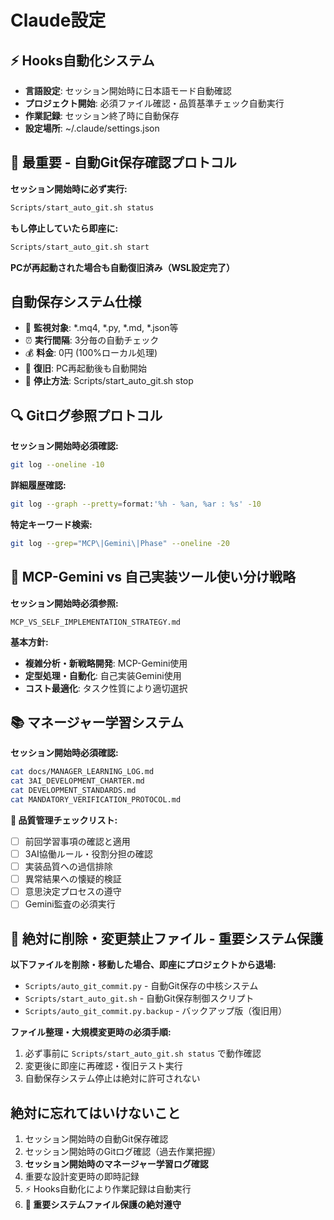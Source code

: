 # Claude設定

## ⚡ Hooks自動化システム
- **言語設定**: セッション開始時に日本語モード自動確認
- **プロジェクト開始**: 必須ファイル確認・品質基準チェック自動実行
- **作業記録**: セッション終了時に自動保存
- **設定場所**: ~/.claude/settings.json

## 🚨 最重要 - 自動Git保存確認プロトコル
**セッション開始時に必ず実行:**
```bash
Scripts/start_auto_git.sh status
```

**もし停止していたら即座に:**
```bash
Scripts/start_auto_git.sh start
```

**PCが再起動された場合も自動復旧済み（WSL設定完了）**

## 自動保存システム仕様
- 📁 **監視対象**: *.mq4, *.py, *.md, *.json等
- ⏰ **実行間隔**: 3分毎の自動チェック  
- 💰 **料金**: 0円 (100%ローカル処理)
- 🔄 **復旧**: PC再起動後も自動開始
- 🛑 **停止方法**: Scripts/start_auto_git.sh stop

## 🔍 Gitログ参照プロトコル
**セッション開始時必須確認:**
```bash
git log --oneline -10
```

**詳細履歴確認:**
```bash
git log --graph --pretty=format:'%h - %an, %ar : %s' -10
```

**特定キーワード検索:**
```bash
git log --grep="MCP\|Gemini\|Phase" --oneline -20
```

## 🤖 MCP-Gemini vs 自己実装ツール使い分け戦略
**セッション開始時必須参照:**
```
MCP_VS_SELF_IMPLEMENTATION_STRATEGY.md
```

**基本方針:**
- **複雑分析・新戦略開発**: MCP-Gemini使用
- **定型処理・自動化**: 自己実装Gemini使用  
- **コスト最適化**: タスク性質により適切選択

## 📚 マネージャー学習システム
**セッション開始時必須確認:**
```bash
cat docs/MANAGER_LEARNING_LOG.md
cat 3AI_DEVELOPMENT_CHARTER.md
cat DEVELOPMENT_STANDARDS.md
cat MANDATORY_VERIFICATION_PROTOCOL.md
```

**🎯 品質管理チェックリスト:**
- [ ] 前回学習事項の確認と適用
- [ ] 3AI協働ルール・役割分担の確認
- [ ] 実装品質への過信排除
- [ ] 異常結果への懐疑的検証
- [ ] 意思決定プロセスの遵守
- [ ] Gemini監査の必須実行

## 🚨 絶対に削除・変更禁止ファイル - 重要システム保護
**以下ファイルを削除・移動した場合、即座にプロジェクトから退場:**
- `Scripts/auto_git_commit.py` - 自動Git保存の中核システム
- `Scripts/start_auto_git.sh` - 自動Git保存制御スクリプト
- `Scripts/auto_git_commit.py.backup` - バックアップ版（復旧用）

**ファイル整理・大規模変更時の必須手順:**
1. 必ず事前に `Scripts/start_auto_git.sh status` で動作確認
2. 変更後に即座に再確認・復旧テスト実行
3. 自動保存システム停止は絶対に許可されない

## 絶対に忘れてはいけないこと
1. セッション開始時の自動Git保存確認
2. セッション開始時のGitログ確認（過去作業把握）
3. **セッション開始時のマネージャー学習ログ確認**
4. 重要な設計変更時の即時記録
5. ⚡ Hooks自動化により作業記録は自動実行
6. **🚨 重要システムファイル保護の絶対遵守**